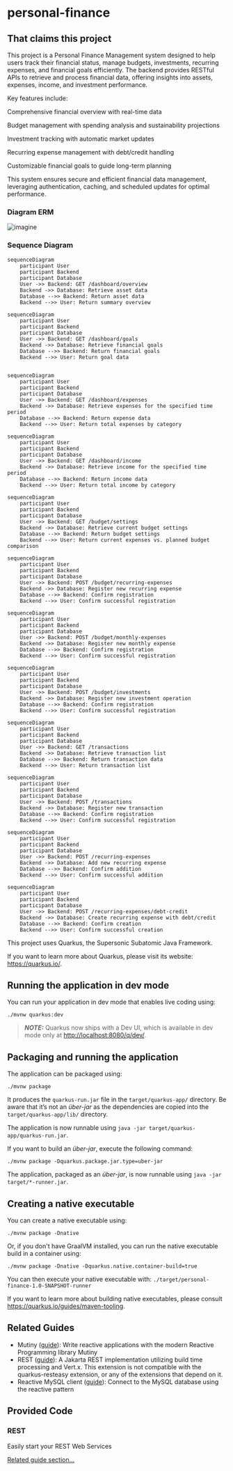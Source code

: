 # personal-finance

## That claims this project

This project is a Personal Finance Management system designed to help users track their financial status, manage
budgets, investments, recurring expenses, and financial goals efficiently. The backend provides RESTful APIs to retrieve
and process financial data, offering insights into assets, expenses, income, and investment performance.

Key features include:

Comprehensive financial overview with real-time data

Budget management with spending analysis and sustainability projections

Investment tracking with automatic market updates

Recurring expense management with debt/credit handling

Customizable financial goals to guide long-term planning

This system ensures secure and efficient financial data management, leveraging authentication, caching, and scheduled
updates for optimal performance.

### Diagram ERM

![imagine](finance-diagram-erm.png)

### Sequence Diagram

```mermaid
sequenceDiagram
    participant User
    participant Backend
    participant Database
    User ->> Backend: GET /dashboard/overview
    Backend ->> Database: Retrieve asset data
    Database -->> Backend: Return asset data
    Backend -->> User: Return summary overview

```

```mermaid
sequenceDiagram
    participant User
    participant Backend
    participant Database
    User ->> Backend: GET /dashboard/goals
    Backend ->> Database: Retrieve financial goals
    Database -->> Backend: Return financial goals
    Backend -->> User: Return goal data


```

```mermaid 
sequenceDiagram
    participant User
    participant Backend
    participant Database
    User ->> Backend: GET /dashboard/expenses
    Backend ->> Database: Retrieve expenses for the specified time period
    Database -->> Backend: Return expense data
    Backend -->> User: Return total expenses by category

```

```mermaid 
sequenceDiagram
    participant User
    participant Backend
    participant Database
    User ->> Backend: GET /dashboard/income
    Backend ->> Database: Retrieve income for the specified time period
    Database -->> Backend: Return income data
    Backend -->> User: Return total income by category

```

```mermaid 
sequenceDiagram
    participant User
    participant Backend
    participant Database
    User ->> Backend: GET /budget/settings
    Backend ->> Database: Retrieve current budget settings
    Database -->> Backend: Return budget settings
    Backend -->> User: Return current expenses vs. planned budget comparison

```

```mermaid 
sequenceDiagram
    participant User
    participant Backend
    participant Database
    User ->> Backend: POST /budget/recurring-expenses
    Backend ->> Database: Register new recurring expense
    Database -->> Backend: Confirm registration
    Backend -->> User: Confirm successful registration

```

```mermaid 
sequenceDiagram
    participant User
    participant Backend
    participant Database
    User ->> Backend: POST /budget/monthly-expenses
    Backend ->> Database: Register new monthly expense
    Database -->> Backend: Confirm registration
    Backend -->> User: Confirm successful registration

```

```mermaid 
sequenceDiagram
    participant User
    participant Backend
    participant Database
    User ->> Backend: POST /budget/investments
    Backend ->> Database: Register new investment operation
    Database -->> Backend: Confirm registration
    Backend -->> User: Confirm successful registration

```

```mermaid 
sequenceDiagram
    participant User
    participant Backend
    participant Database
    User ->> Backend: GET /transactions
    Backend ->> Database: Retrieve transaction list
    Database -->> Backend: Return transaction data
    Backend -->> User: Return transaction list

```

```mermaid 
sequenceDiagram
    participant User
    participant Backend
    participant Database
    User ->> Backend: POST /transactions
    Backend ->> Database: Register new transaction
    Database -->> Backend: Confirm registration
    Backend -->> User: Confirm successful registration

```

```mermaid 
sequenceDiagram
    participant User
    participant Backend
    participant Database
    User ->> Backend: POST /recurring-expenses
    Backend ->> Database: Add new recurring expense
    Database -->> Backend: Confirm addition
    Backend -->> User: Confirm successful addition

```

```mermaid 
sequenceDiagram
    participant User
    participant Backend
    participant Database
    User ->> Backend: POST /recurring-expenses/debt-credit
    Backend ->> Database: Create recurring expense with debt/credit
    Database -->> Backend: Confirm creation
    Backend -->> User: Confirm successful creation

```

This project uses Quarkus, the Supersonic Subatomic Java Framework.

If you want to learn more about Quarkus, please visit its website: <https://quarkus.io/>.

## Running the application in dev mode

You can run your application in dev mode that enables live coding using:

```shell script
./mvnw quarkus:dev
```

> **_NOTE:_**  Quarkus now ships with a Dev UI, which is available in dev mode only at <http://localhost:8080/q/dev/>.

## Packaging and running the application

The application can be packaged using:

```shell script
./mvnw package
```

It produces the `quarkus-run.jar` file in the `target/quarkus-app/` directory.
Be aware that it’s not an _über-jar_ as the dependencies are copied into the `target/quarkus-app/lib/` directory.

The application is now runnable using `java -jar target/quarkus-app/quarkus-run.jar`.

If you want to build an _über-jar_, execute the following command:

```shell script
./mvnw package -Dquarkus.package.jar.type=uber-jar
```

The application, packaged as an _über-jar_, is now runnable using `java -jar target/*-runner.jar`.

## Creating a native executable

You can create a native executable using:

```shell script
./mvnw package -Dnative
```

Or, if you don't have GraalVM installed, you can run the native executable build in a container using:

```shell script
./mvnw package -Dnative -Dquarkus.native.container-build=true
```

You can then execute your native executable with: `./target/personal-finance-1.0-SNAPSHOT-runner`

If you want to learn more about building native executables, please consult <https://quarkus.io/guides/maven-tooling>.

## Related Guides

- Mutiny ([guide](https://quarkus.io/guides/mutiny-primer)): Write reactive applications with the modern Reactive
  Programming library Mutiny
- REST ([guide](https://quarkus.io/guides/rest)): A Jakarta REST implementation utilizing build time processing and
  Vert.x. This extension is not compatible with the quarkus-resteasy extension, or any of the extensions that depend on
  it.
- Reactive MySQL client ([guide](https://quarkus.io/guides/reactive-sql-clients)): Connect to the MySQL database using
  the reactive pattern

## Provided Code

### REST

Easily start your REST Web Services

[Related guide section...](https://quarkus.io/guides/getting-started-reactive#reactive-jax-rs-resources)

